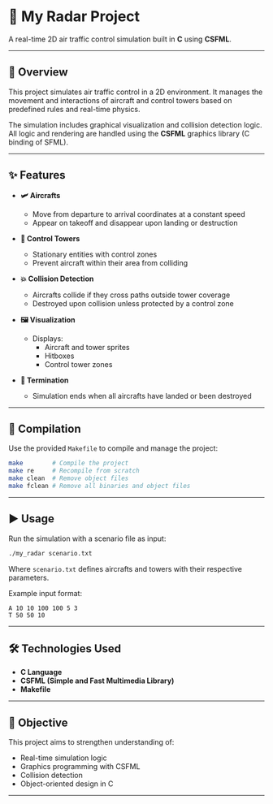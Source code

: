 # 🛫 My Radar Project

A real-time 2D air traffic control simulation built in **C** using **CSFML**.

---

## 📌 Overview

This project simulates air traffic control in a 2D environment. It manages the movement and interactions of aircraft and control towers based on predefined rules and real-time physics.

The simulation includes graphical visualization and collision detection logic.  
All logic and rendering are handled using the **CSFML** graphics library (C binding of SFML).

---

## ✨ Features

- **🛩 Aircrafts**
  - Move from departure to arrival coordinates at a constant speed
  - Appear on takeoff and disappear upon landing or destruction

- **🗼 Control Towers**
  - Stationary entities with control zones
  - Prevent aircraft within their area from colliding

- **💥 Collision Detection**
  - Aircrafts collide if they cross paths outside tower coverage
  - Destroyed upon collision unless protected by a control zone

- **🖼 Visualization**
  - Displays:
    - Aircraft and tower sprites
    - Hitboxes
    - Control tower zones

- **🛑 Termination**
  - Simulation ends when all aircrafts have landed or been destroyed

---

## 🧰 Compilation

Use the provided `Makefile` to compile and manage the project:

```bash
make        # Compile the project
make re     # Recompile from scratch
make clean  # Remove object files
make fclean # Remove all binaries and object files
```

---

## ▶️ Usage

Run the simulation with a scenario file as input:

```bash
./my_radar scenario.txt
```

Where `scenario.txt` defines aircrafts and towers with their respective parameters.

Example input format:
```
A 10 10 100 100 5 3
T 50 50 10
```

---

## 🛠 Technologies Used

- **C Language**
- **CSFML (Simple and Fast Multimedia Library)**
- **Makefile**

---

## 🎯 Objective

This project aims to strengthen understanding of:
- Real-time simulation logic
- Graphics programming with CSFML
- Collision detection
- Object-oriented design in C

---
